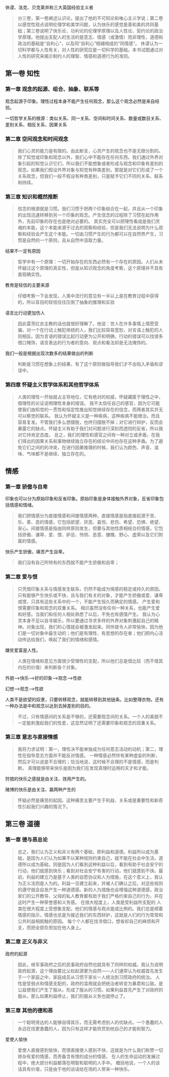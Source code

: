 休谟、洛克、贝克莱并称三大英国经验主义者

> 分三卷，第一卷阐述认识论，提出了他的不可知论和唯心主义学说；第二卷以感觉性观点说明伦理学和美学问题，认为快乐的感觉是善和美的共同基础；第三卷说明了快乐论、功利论的伦理学原理以及人性论、契约论的政治学原理。他提出支配人的生活的是意志、情感（或激情）而非理性，道德和政治的基础是“自利心”，以及同“自利心”相辅相成的“同情感”。 休谟认为一切科学都与人性有关，对人性的研究应是一切科学的基础。本书试图通过对人性的研究来揭示制约人的理智、情感和道德行为的准则。

## 第一卷 知性

### 第一章 观念的起源、组合、抽象、联系等

观念起源于印象。理性过程本身不能产生任何观念，那么这个观念必然是来自经验。

一切哲学关系的根源：类似关系、同一关系、空间和时间关系、数量或数目关系、差别关系、相反关系、因果关系

### 第二章 空间观念和时间观念

> 我们心灵的能力是有限的。由此断言，心灵产生的观念也不是无限分割的。 除了知觉或印象和观念以外，我们心中不能存在任何东西，我们通过外界对象引起的知觉认识它们，所以我们不能想象或者形成与观念和印象有差别的观念。如果我们假设外界对象与知觉有种类差别，那就是对它们形成了一个关系观念，但我们一般不假设有种类差别，只是赋予它们不同的关系、联系和持续。

### 第三章 知识和概然推断

> 信念的根源就是习惯。我们习惯于把两个印象结合在一起，并且从一个印象的出现迅速转移到另一个印象的观念。产生信念的过程除了习惯在起作用外，先前印象的存在也是绝对必要的。 其实完全可以把理性看成是我们灵魂的本能，这个本能来源于过去的观察和经验，但是我们无法说明为什么观察和经验会产生这个本能。一切由习惯产生的行为都可以在自然界产生，习惯是自然的一个原则，且从自然中汲取力量。

结果不一定有原因

> 哲学中有一个原理：一切开始存在的东西必然有一个存在的原因。人们从未怀疑过这个原理的真实性，但是从知识观念的角度考察，这个原理并不具有直观确实性。

教育是轻信的主要来源

> 仔细考察一下会发现，人类中流行的意见有一半以上是在教育过程中获得的，所以盲目的轻信往往压倒了抽象的推理和实验

语言比行动更加伤人

> 因此雷茨红衣主教的话也就很好理解了。他说：世人在许多事情上情愿受骗，对一个在行动上触犯体统的人，我们比较容易宽恕，对言语上触犯的人则相反。因为言语的错误比起行动更为公开和明确，行动的错误可以找很多借口掩饰，语言表达的行为者的意向、观点和看法却是无法掩饰的。

我们一般是根据出现次数多的结果做出的判断

> 判断是习惯在想象上的结果，有了这个原则做指导我们才不会陷入矛盾和谬误中。

### 第四章 怀疑主义哲学体系和其他哲学体系

> 人类的理性一开始就占主导地位，它有绝对的权威，怀疑藏匿于理性之中，借理性的论证说明理性本身的错误。 我不太信任自己的感官，因为它可能使我们由知觉的一贯性和恒定性推出知觉继续存在的信念，而两者其实并无可以察觉的联系。 我认为怀疑主义是一种疾病，这种疾病不能根治，而且容易复发。不管我们多么想摆脱，也终归摆脱不掉；对它进行辩护，反而会暴露它的缺点。怀疑主义有助于我们对问题进行深刻而透彻的反省，所以我对它持肯定态度。 总之，我们的理性和感官之间有一种对立或矛盾，在我们得出的因果关系和事物继续独立存在的结论中间也存在这种矛盾。为了避免它们之间的的冲突，在进行因果推理的时候，我们认为颜色、声音、滋味、气味都不是继续、独立存在的。

## 情感

### 第一章 骄傲与自卑

印象也可以分为原始印象和反省印象。原始印象是身体接触外界对象，反省印象包括情感和情绪。

> 我们把情感分为直接情感和间接情感两种。直接情感是指直接起源于苦、乐、善、恶的情感，它包括欲望、厌恶、喜悦、悲伤、希望、恐惧、绝望、安心。间接情感是指由同样原则发生，但要与其他性质相结合的情感，它包括骄傲、谦卑、爱、恨、妒忌、怜悯、恶意、慷慨、野心、虚荣以及它们附属的情感。

快乐产生骄傲，痛苦产生自卑。

> 我们没有自己所特有的东西就不能产生骄傲和自卑；

### 第二章 爱与恨

> 只凭借印象关系与情感发生联系，仍然不能成为情感的稳定或持久的原因。只有能够产生快乐或不快，且与我们有关的对象，才能产生骄傲或爱、谦卑或恨，只具有这些关系中的一个，不能产生恒久而确定的情感。 产生爱和恨需要印象和观念的双重关系。 相识虽然没有任何一种关系，也能产生爱和好感。当我们和任何人相处熟悉了以后，不免也有感情产生。 我认为心灵本身不足以自寻娱乐，所以要通过寻求多样的外界对象刺激起自己的精神。对象出现，我们的心情就会被激发起来。同伴就令人非常愉快，因为他们是一切对象中最生动的；他们是有理性、有思想的存在者；他们把内心活动传达给我们，唤起了我们的情绪和感情。

嫌贫爱富是人性。

> 人类在情绪和意见方面很少受理性的支配，所以他们总是借比较（而不借其内在的价值）来判断各个对象。

外貌-->快乐-->好的印象-->观念-->性欲

幻想-->观念-->性欲

人类不是欲望的奴隶，只要转移观念，就能转移到其他链条。比如整理衣物。还有一种办法是中和观念以达到去掉差别的目的。

> 不过，只有情感间的关系是不够的，还需要观念间的关系。一个人的美貌不一定能刺激起我们的性爱，这显然证明了还需要印象和观念的双重关系。

### 第三章 意志与直接情感

> 我将力求证明：第一，理性决不能单独成为任何意志活动的动机；第二，理性在指导意志方面并不能反对情感。 一种情感必然伴有某种虚妄的判断，然后才可以说是不合理的；恰当地说，这时候不合理的不是情感，而是判断。 真理能够带来快乐是因为我们在发现真理时运用的天才和才能。

狩猎的快乐之感就是由关注、效用产生的。

赌博的快乐是由关注、赢两种产生的

> 怀疑必然是痛苦的起因。这种痛苦主要产生于利益、关系或是重要性和新奇性引起我们兴趣的情况下。

## 第三卷 道德

### 第一章 德与恶总论

> 总之，我们认为正义和非义有两个基础，即利益和道德。利益所以成为基础，是因为人们认为如果不以某种规则约束自己，就不能在社会中生活。道德所以成为基础，则是因为人们看到这种利益以后，看到有助于社会安宁的行动，他们就感到快乐；看到对社会安宁有害的行动，他们就感到不快。最初，利益的建立乃是基于人类的自愿协议和人为措施，在这个意义上，我认为正义法则是人为的。利益一旦建立起来，并被人们确认之后，对这些规则的遵守就会自发产生一种道德感。新的人为措施也会增强这种道德感，政治家们的公开教导、父母的私人教育都有助于我们严格约束自己的行为，并在这时产生一种荣誉感和义务感。 在很大程度上，人类是受利益所支配的 人类在很大程度上受想象支配，他们的情感与观点是成比例的。我们总是顺着情感的指示，情感也总是为接近我们的东西辩护，这就是人们的行为常常和公共利益相抵触的原因。 每个个人都在找寻借口，想省却自己的麻烦和开支，而把全部负担加在他人身上。

### 第二章 正义与非义

政府的起源

> 因此，继军事政府之后的民事政府自然也就具有了同样的权威。我认为说明政府起源，这个理由要比父权起源更为自然——人们通常认为权威首先发生于一个家庭之中，家庭成员从习惯于家长一人统治到习惯政府的统治。 人性是受弱点和情感支配的，政府的滥用就会把统治者转变为暴君和公敌。是公益使我们产生了服从，形成了服从的习惯。如果利益首先产生了对政府的服从，那么如果利益停止，我们的服从义务也就停止了。

### 第三章 其他的德和恶

> 一个聪明贤达的人能够自得其乐，而无需考虑别人的优缺点。一个愚蠢的人永远在找更愚蠢的人，因为只有这样才能欣赏到他自己的才能和智力。

爱使人愉快

> 爱使人直接感到愉快，而恨直接使人感到不快，这就是为什么我们称赞一切掺杂有爱的情感，而责备含有恨的成分的情感。 在人的生命运动的发展过程中，绝大部分利益都落在明智和聪明的人手中。 概括地说，一个人的谈话具有价值，只是由于他的谈话给在场的人带来一种快乐。